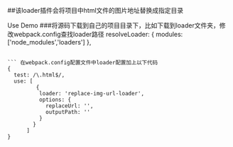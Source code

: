 ##该loader插件会将项目中html文件的图片地址替换成指定目录

Use Demo
###将源码下载到自己的项目目录下，比如下载到loader文件夹，修改webpack.config查找loader路径
resolveLoader: {
  modules: ['node_modules','loaders']
},
```

``` 在webpack.config配置文件中loader配置加上以下代码
{
  test: /\.html$/,
  use: [
         {
          loader: 'replace-img-url-loader',
          options: {
            replaceUrl: '',
            outputPath: ''
          }
        }
      ]
}
```
